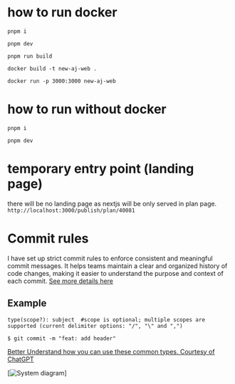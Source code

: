 # how to run docker

`pnpm i`

`pnpm dev`

`pnpm run build`

`docker build -t new-aj-web .`

`docker run -p 3000:3000 new-aj-web`

# how to run without docker

`pnpm i`

`pnpm dev`

# temporary entry point (landing page)

there will be no landing page as nextjs will be only served in plan page.
`http://localhost:3000/publish/plan/40081`

# Commit rules

I have set up strict commit rules to enforce consistent and meaningful commit messages. It helps teams maintain a clear and organized history of code changes, making it easier to understand the purpose and context of each commit. [See more details here](https://chat.openai.com/share/61c15277-9251-41e6-9028-47d819ab533d)

## Example

`type(scope?): subject  #scope is optional; multiple scopes are supported (current delimiter options: "/", "\" and ",")`

`$ git commit -m "feat: add header"`

[Better Understand how you can use these common types. Courtesy of ChatGPT](https://chat.openai.com/share/61c15277-9251-41e6-9028-47d819ab533d)

[![System diagram](https://www.notion.so/image/https%3A%2F%2Fs3-us-west-2.amazonaws.com%2Fsecure.notion-static.com%2Fc830f324-b1f4-449b-aade-ea20448d3e66%2FUntitled.png?table=block&id=8ca03863-cf9d-4545-bd56-c32abba3e584&spaceId=ab8fac5d-069d-4ae5-b053-ead8f0dfa22f&width=2000&userId=05d25a94-f0e2-4fd2-a4a6-ce3f3871e2e1&cache=v2)]
